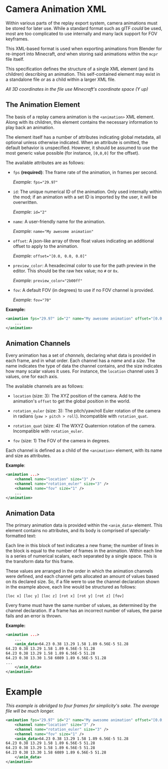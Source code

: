 # Camera Animation XML

Within various parts of the replay export system, camera animations must be stored for later use. While a standard format such as glTF *could* be used, most are too complicated to use internally and many lack support for FOV keyframes.

This XML-based format is used when exporting animations from Blender for re-import into Minecraft, *and* when storing said animations within the `mcpr` file itself.

This specification defines the structure of a single XML element (and its children) describing an animation. This self-contained element may exist in a standalone file *or* as a child within a larger XML file.

*All 3D coordinates in the file use Minecraft's coordinate space (Y up)*

## The Animation Element

The basis of a replay camera animation is the `<animation>` XML element. Along with its children, this element contains the necessary information to play back an animation.

The element itself has a number of attributes indicating global metadata, all optional unless otherwise indicated. When an attribute is omitted, the default behavior is unspecified. However, it should be assumed to use the most generic value possible (for instance, `[0,0,0]` for the offset).

The available attributes are as follows:

- `fps` **(required)**: The frame rate of the animation, in frames per second.
  
  *Example:* `fps="29.97"`

- `id`: The unique numerical ID of the animation. Only used internally within the mod; if an animation with a set ID is imported by the user, it will be overwritten.
  
  *Example:* `id="2"`

- `name`: A user-friendly name for the animation.
  
  *Example:* `name="My awesome animation"`

- `offset`: A json-like array of three float values indicating an additional offset to apply to the animation.
  
  *Example:* `offset="[0.0, 0.0, 0.0]"`

- `preview_color`: A hexadecimal color to use for the path preview in the editor. This should be the raw hex value; no `#` or `0x`.
  
  *Example:* `preview_color="2b00ff"`

- `fov`: A default FOV (in degrees) to use if no FOV channel is provided.
  
  *Example:* `fov="70"`

**Example:**

```xml
<animation fps="29.97" id="2" name="My awesome animation" offset="[0.0, 0.0, 0.0]" preview_color="2b00ff" fov="70">
    ...
</animation>
```

## Animation Channels

Every animation has a set of *channels*, declaring what data is provided in each frame, and in what order. Each channel has a *name* and a *size*. The name indicates the type of data the channel contains, and the size indicates how many scalar values it uses. For instance, the `location` channel uses 3 values, one for each axis.

The available channels are as follows:

- `location` (size: 3): The XYZ position of the camera. Add to the animation's `offset` to get the global position in the world.

- `rotation_euler` (size: 3): The pitch/yaw/roll Euler rotation of the camera in radians (`yaw > pitch > roll`). Incompatible with `rotation_quat`.

- `rotation_quat` (size: 4) The WXYZ Quaternion rotation of the camera. Incompatible with `rotation_euler`.

- `fov` (size: 1) The FOV of the camera in degrees.

Each channel is defined as a child of the `<animation>` element, with its name and size as attributes.

**Example**:

```xml
<animation ...>
    <channel name="location" size="3" />
    <channel name="rotation_euler" size="3" />
    <channel name="fov" size="1" />
    ...
</animation>
```

## Animation Data

The primary animation data is provided within the `<anim_data>` element. This element contains no attributes, and its body is comprised of specially-formatted text:

Each line in this block of text indicates a new frame; the number of lines in the block is equal to the number of frames in the animation. Within each line is a series of numerical scalars, each separated by a single space. This is the transform data for this frame. 

These values are arranged in the order in which the animation channels were defined, and each channel gets allocated an amount of values based on its declared size. So, if a file were to use the channel declaration shown in the example above, each line would be structured as follows:

```
[loc x] [loc y] [loc z] [rot x] [rot y] [rot z] [fov]
```

Every frame must have the same number of values, as determined by the channel declaration. If a frame has an incorrect number of values, the parse fails and an error is thrown.

**Example:**

```xml
<animation ...>
    ...
    <anim_data>64.23 0.38 13.29 1.58 1.89 6.56E-5 51.28
64.23 0.38 13.29 1.58 1.89 6.56E-5 51.28
64.23 0.38 13.29 1.58 1.89 6.56E-5 51.28
64.23 0.38 13.30 1.58 6089 1.89 6.56E-5 51.28
...
    </anim_data>
</animation>
```

# Example

*This example is abridged to four frames for simplicity's sake. The average file will be much longer.*

```xml
<animation fps="29.97" id="2" name="My awesome animation" offset="[0.0, 0.0, 0.0]" preview_color="2b00ff" fov="70">
    <channel name="location" size="3" />
    <channel name="rotation_euler" size="3" />
    <channel name="fov" size="1" />
    <anim_data>64.23 0.38 13.29 1.58 1.89 6.56E-5 51.28
64.23 0.38 13.29 1.58 1.89 6.56E-5 51.28
64.23 0.38 13.29 1.58 1.89 6.56E-5 51.28
64.23 0.38 13.30 1.58 6089 1.89 6.56E-5 51.28
    </anim_data>
</animation>
```
